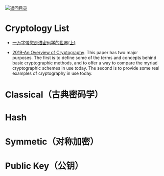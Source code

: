 [![返回目录](https://user-images.githubusercontent.com/5803001/38079637-ff0abcf0-3371-11e8-9b76-ad651620afc7.jpg)](https://github.com/wx-chevalier/Awesome-Lists)

# Cryptology List

- [一万字带您走进密码学的世界(上)](http://www.ehcoo.com/cryptology.html)

- [2019-An Overview of Cryptography](https://www.garykessler.net/library/crypto.html#purpose): This paper has two major purposes. The first is to define some of the terms and concepts behind basic cryptographic methods, and to offer a way to compare the myriad cryptographic schemes in use today. The second is to provide some real examples of cryptography in use today.

# Classical（古典密码学）

# Hash

# Symmetic（对称加密）

# Public Key（公钥）
